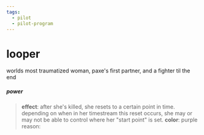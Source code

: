 ```yaml
---
tags:
  - pilot
  - pilot-program
---
```

# looper
worlds most traumatized woman, paxe's first partner, and a fighter til the end

##### power
> **effect**: after she's killed, she resets to a certain point in time. depending on when in her timestream this reset occurs, she may or may not be able to control where her "start point" is set.
> **color**: purple
> reason: